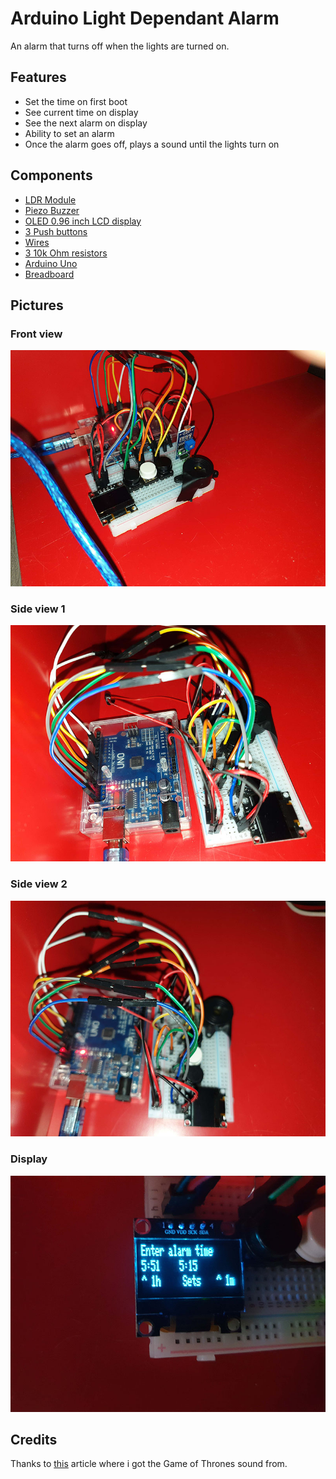 # Arduino Light Dependant Alarm

An alarm that turns off when the lights are turned on.

## Features

* Set the time on first boot
* See current time on display
* See the next alarm on display
* Ability to set an alarm
* Once the alarm goes off, plays a sound until the lights turn on

## Components

* [LDR Module](https://aliexpress.com/item/2pcs-lot-Photoresistor-Photoelectric-Sensor-Module-Detects-Light-Sensitive-Photodiode/32452315745.html?spm=a2g0z.search0104.3.1.e6342bc9cebQhe&ws_ab_test=searchweb0_0,searchweb201602_7_10065_10068_10843_319_10059_10884_317_10887_10696_321_322_453_10084_454_10083_10103_10618_10304_10307_10820_10301_10821_537_536,searchweb201603_52,ppcSwitch_0&algo_expid=00ff9f18-4a8c-4eb4-956e-4b6e1e5f0091-0&algo_pvid=00ff9f18-4a8c-4eb4-956e-4b6e1e5f0091&transAbTest=ae803_5)
* [Piezo Buzzer](https://aliexpress.com/item/Hot-Sale-Newest-Useful-New-Arrival-Durable-3-24V-Piezo-Electronic-Buzzer-Alarm-95DB-Continuous-Sound/32783807336.html?spm=a2g0z.search0104.3.1.1b6e4788xBsUxP&ws_ab_test=searchweb0_0,searchweb201602_7_10065_10068_10843_319_10059_10884_317_10887_10696_321_322_453_10084_454_10083_10103_10618_10304_10307_10820_10301_10821_537_536,searchweb201603_52,ppcSwitch_0&algo_expid=37149eb8-7996-409f-bab4-714ae6c61c7b-0&algo_pvid=37149eb8-7996-409f-bab4-714ae6c61c7b&transAbTest=ae803_5)
* [OLED 0.96 inch LCD display](https://aliexpress.com/item/0-96-inch-IIC-Seri-le-Witte-OLED-Display-Module-128X64-I2C-SSD1306-12864-Lcd-scherm/32896971385.html?spm=a2g0z.search0104.3.1.6c476afbkjxdLE&transAbTest=ae803_5&ws_ab_test=searchweb0_0%2Csearchweb201602_7_10065_10068_10843_319_10059_10884_317_10887_10696_321_322_453_10084_454_10083_10103_10618_10304_10307_10820_10301_10821_537_536%2Csearchweb201603_52%2CppcSwitch_0&algo_pvid=5c7f716b-d97c-43b6-87d7-5ff61a5e272f&algo_expid=5c7f716b-d97c-43b6-87d7-5ff61a5e272f-0)
* [3 Push buttons](https://aliexpress.com/item/25-stks-12X12mm-Grote-sleutel-module-Grote-knop-module-Light-touch-switch-module-met-hoed-Hoge/32951161227.html?spm=a2g0s.9042311.0.0.487e4c4dLH0Owj)
* [Wires](https://aliexpress.com/item/Free-shipping-Dupont-line-40pcs-10cm-male-to-male-jumper-wire-Dupont-cable-breadboard-cable-jump/32700513558.html?spm=a2g0s.9042311.0.0.27424c4dueZN5i)
* [3 10k Ohm resistors](https://aliexpress.com/item/100pcs-10k-ohm-1-4W-10k-Metal-Film-Resistor-10kohm-0-25W-1-ROHS/32577051768.html?spm=a2g0z.search0104.3.15.4d577d87IffTm8&ws_ab_test=searchweb0_0,searchweb201602_7_10065_10068_10843_319_10059_10884_317_10887_10696_321_322_453_10084_454_10083_10103_10618_10304_10307_10820_10301_10821_537_536,searchweb201603_52,ppcSwitch_0&algo_expid=82a48e2b-2e64-4414-bd46-6b444e2ab996-2&algo_pvid=82a48e2b-2e64-4414-bd46-6b444e2ab996&transAbTest=ae803_5)
* [Arduino Uno](https://aliexpress.com/item/high-quality-One-set-UNO-R3-CH340G-MEGA328P-for-Arduino-UNO-R3-NO-USB-CABLE/32697443734.html?spm=a2g0s.9042311.0.0.27424c4dueZN5i)
* [Breadboard](https://aliexpress.com/item/1-Pcs-New-400-Tie-Points-Solderless-PCB-Breadboard-Mini-Universal-Test-Protoboard-DIY-Bread-Board/32523562738.html?spm=a2g0s.9042311.0.0.27424c4dueZN5i)

## Pictures

### Front view

![Front view](img/front.jpg "Front view")

### Side view 1

![Side view 1](img/side_1.jpg "Side view 1")

### Side view 2

![Side view 2](img/side_2.jpg "Side view 2")

### Display

![Display](img/display.jpg "Display view")

## Credits

Thanks to [this](https://www.instructables.com/id/Game-Of-Thrones-Theme-on-Arduino/) article where i got the Game of Thrones sound from.